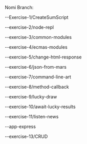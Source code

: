 Nomi Branch:

--Exercise-1/CreateSumScript

--exercise-2/node-repl

--exercise-3/common-modules

--exercise-4/ecmas-modules

--exercise-5/change-html-response

--exercise-6/json-from-mars

--exercise-7/command-line-art

--exercise-8/method-callback

--exercise-9/lucky-draw

--exercise-10/await-lucky-results

--exercise-11/listen-news

--app-express

--exercise-13/CRUD
